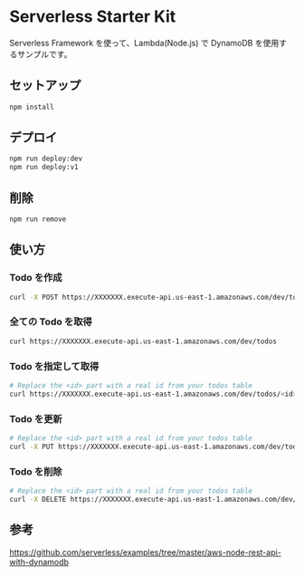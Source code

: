 <!--
title: 'AWS Serverless REST API example in NodeJS'
description: 'This example demonstrates how to setup a RESTful Web Service allowing you to create, list, get, update and delete Todos. DynamoDB is used to store the data.'
layout: Doc
framework: v1
platform: AWS
language: nodeJS
priority: 10
authorLink: 'https://github.com/ozbillwang'
authorName: 'Bill Wang'
authorAvatar: 'https://avatars3.githubusercontent.com/u/8954908?v=4&s=140'
-->
# Serverless Starter Kit

Serverless Framework を使って、Lambda(Node.js) で DynamoDB を使用するサンプルです。

## セットアップ

```bash
npm install
```

## デプロイ

```bash
npm run deploy:dev
npm run deploy:v1
```

## 削除

```bash
npm run remove
```

## 使い方

### Todo を作成

```bash
curl -X POST https://XXXXXXX.execute-api.us-east-1.amazonaws.com/dev/todos --data '{ "text": "Learn Serverless" }'
```

### 全ての Todo を取得

```bash
curl https://XXXXXXX.execute-api.us-east-1.amazonaws.com/dev/todos
```

### Todo を指定して取得

```bash
# Replace the <id> part with a real id from your todos table
curl https://XXXXXXX.execute-api.us-east-1.amazonaws.com/dev/todos/<id>
```

### Todo を更新

```bash
# Replace the <id> part with a real id from your todos table
curl -X PUT https://XXXXXXX.execute-api.us-east-1.amazonaws.com/dev/todos/<id> --data '{ "text": "Learn Serverless", "checked": true }'
```

### Todo を削除

```bash
# Replace the <id> part with a real id from your todos table
curl -X DELETE https://XXXXXXX.execute-api.us-east-1.amazonaws.com/dev/todos/<id>
```


## 参考
https://github.com/serverless/examples/tree/master/aws-node-rest-api-with-dynamodb
